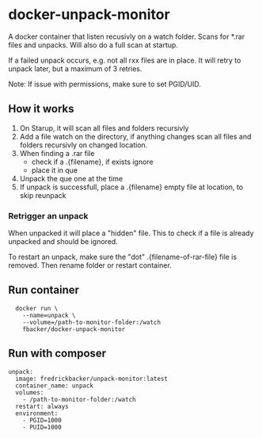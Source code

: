 # docker-unpack-monitor

A docker container that listen recusivly on a watch folder. Scans for \*.rar files and unpacks. Will also do a full scan at startup.

If a failed unpack occurs, e.g. not all rxx files are in place. It will retry to unpack later, but a maximum of 3 retries.

Note: If issue with permissions, make sure to set PGID/UID.

## How it works

1. On Starup, it will scan all files and folders recursivly
2. Add a file watch on the directory, if anything changes scan all files and folders recursivly on changed location.
3. When finding a .rar file
   - check if a .{filename}, if exists ignore
   - place it in que
4. Unpack the que one at the time
5. If unpack is successfull, place a .{filename} empty file at location, to skip reunpack

### Retrigger an unpack

When unpacked it will place a "hidden" file. This to check if a file is already unpacked and should be ignored.

To restart an unpack, make sure the "dot" .{filename-of-rar-file} file is removed. Then rename folder or restart container.

## Run container

```docker
  docker run \
    --name=unpack \
    --volume=/path-to-monitor-folder:/watch
    fbacker/docker-unpack-monitor
```

## Run with composer

```docker
unpack:
  image: fredrickbacker/unpack-monitor:latest
  container_name: unpack
  volumes:
    - /path-to-monitor-folder:/watch
  restart: always
  environment:
    - PGID=1000
    - PUID=1000
```
